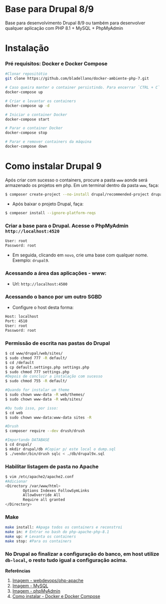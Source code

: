 # Base para Drupal 8/9

Base para desenvolvimento Drupal 8/9 ou também para desenvolver qualquer aplicação com PHP 8.1 + MySQL + PhpMyAdmin

# Instalação
### Pré requisitos: Docker e Docker Compose

```bash
#Clonar repositótio
git clone https://github.com/bladellano/docker-ambiente-php-7.git

# Caso queira manter o container persistindo. Para encerrar `CTRL + C`
docker-compose up

# Criar e levantar os containers
docker-compose up -d

# Iniciar o container Docker
docker-compose start

# Parar o container Docker
docker-compose stop

# Parar e remover containers da máquina
docker-compose down
```

# Como instalar Drupal 9
Após criar com sucesso o containers, procure a pasta `www` aonde será armazenado os projetos em php. Em um terminal dentro da pasta `www`, faça:
```bash
$ composer create-project --no-install drupal/recommended-project drupal9
```
- Após baixar o projeto Drupal, faça:
```bash
$ composer install --ignore-platform-reqs
```
### Criar a base para o Drupal. Acesse o PhpMyAdmin `http://localhost:4520`
```bash
User: root
Password: root
```
 - Em seguida, clicando em `novo`, crie uma base com qualquer nome. Exemplo: `drupal9`.
### Acessando a área das aplicações - www:
- Url: `http://localhost:4500`

### Acessando o banco por um outro SGBD
- Configure o host desta forma:
```bash
Host: localhost
Port: 4510
User: root
Password: root
```
### Permissão de escrita nas pastas do Drupal
```bash
$ cd www/drupal/web/sites/ 
$ sudo chmod 777 -R default/
$ cd /default
$ cp default.settings.php settings.php
$ sudo chmod 777 settings.php
#Depois de concluir a instalação com sucesso
$ sudo chmod 755 -R default/ 

#Quando for instalar um theme
$ sudo chown www-data -R web/themes/
$ sudo chown www-data -R web/sites/

#Ou tudo isso, por isso:
$ cd web
$ sudo chown www-data:www-data sites -R

#Drush
$ composer require --dev drush/drush 

#Importando DATABASE
$ cd drupal/
$ mkdir drupal/db #Copiar p/ este local o dump.sql
$ ./vendor/bin/drush sqlc < ./db/drupal9x.sql
```
### Habilitar listagem de pasta no Apache
```bash
$ vim /etc/apache2/apache2.conf
#Adicionar
<Directory /var/www/html>
        Options Indexes FollowSymLinks
        AllowOverride All
        Require all granted
</Directory>
```
### Make
```bash
make install: #Apaga todos os containers e reconstroi
make in: # Entrar no bash do php-apache-php-8.1
make up: # Levanta os containers 
make stop: #Para os containers
```

### No Drupal ao finalizar a configuração do banco, em host utilize `db-local`, o resto tudo igual a configuração acima.

**Referências**
1. [Imagem - webdevops/php-apache](https://dockerfile.readthedocs.io/en/latest/content/DockerImages/dockerfiles/php-apache.html)
2. [Imagem - MySQL](https://hub.docker.com/_/mysql)
3. [Imagem - phpMyAdmin](https://hub.docker.com/r/phpmyadmin/phpmyadmin/)
3. [Como instalar - Docker e Docker Compose](#) 